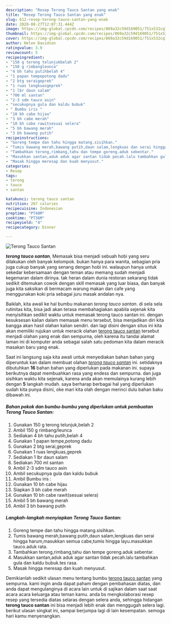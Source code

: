 ```yaml
---
description: "Resep Terong Tauco Santan yang enak"
title: "Resep Terong Tauco Santan yang enak"
slug: 612-resep-terong-tauco-santan-yang-enak
date: 2020-08-27T12:07:31.444Z
image: https://img-global.cpcdn.com/recipes/869a32c59d169051/751x532cq70/terong-tauco-santan-foto-resep-utama.jpg
thumbnail: https://img-global.cpcdn.com/recipes/869a32c59d169051/751x532cq70/terong-tauco-santan-foto-resep-utama.jpg
cover: https://img-global.cpcdn.com/recipes/869a32c59d169051/751x532cq70/terong-tauco-santan-foto-resep-utama.jpg
author: Helen Davidson
ratingvalue: 3.9
reviewcount: 5
recipeingredient:
- "150 g terong telunjukbelah 2"
- "150 g rimbangleunca"
- "4 bh tahu putihbelah 4"
- "1 papan tempepotong dadu"
- "2 btg seraigeprek"
- "1 ruas lengkuasgeprek"
- "1 lbr daun salam"
- "700 ml santan"
- "2-3 sdm tauco asin"
- "secukupnya gula dan kaldu bubuk"
- " Bumbu iris "
- "10 bh cabe hijau"
- "3 bh cabe merah"
- "10 bh cabe rawitsesuai selera"
- "5 bh bawang merah"
- "3 bh bawang putih"
recipeinstructions:
- "Goreng tempe dan tahu hingga matang.sisihkan."
- "Tumis bawang merah,bawang putih,daun salam,lengkuas dan serai hingga harum,masukkan semua cabe,tumis hingga layu.masukkan tauco.aduk rata."
- "Tambahkan terong,rimbang,tahu dan tempe goreng.aduk sebentar."
- "Masukkan santan,aduk aduk agar santan tidak pecah.lalu tambahkan gula dan kaldu bubuk.tes rasa."
- "Masak hingga meresap dan kuah menyusut."
categories:
- Resep
tags:
- terong
- tauco
- santan

katakunci: terong tauco santan 
nutrition: 267 calories
recipecuisine: Indonesian
preptime: "PT40M"
cooktime: "PT36M"
recipeyield: "4"
recipecategory: Dinner

---
```



![Terong Tauco Santan](https://img-global.cpcdn.com/recipes/869a32c59d169051/751x532cq70/terong-tauco-santan-foto-resep-utama.jpg)

<b><i>terong tauco santan</i></b>, Memasak bisa menjadi sebuah hobi yang seru dilakukan oleh banyak kelompok. bukan hanya para wanita, sebagian pria juga cukup banyak yang senang dengan hobi ini. walaupun hanya untuk sekedar kebersamaan dengan teman atau memang sudah menjadi kegemaran dalam dirinya. tak heran dalam dunia restoran sekarang tidak sedikit ditemukan cowok dengan skill memasak yang luar biasa, dan banyak juga kita saksikan di bermacam warung makan dan cafe yang menggunakan koki pria sebagai juru masak andalan nya.

Baiklah, kita awali ke hal bumbu makanan <i>terong tauco santan</i>. di sela sela rutinitas kita, bisa jadi akan terasa membahagiakan apabila sejenak kita menyisihkan sedikit waktu untuk memasak terong tauco santan ini. dengan kesuksesan kalian dalam memasak menu tersebut, bisa menjadikan diri kita bangga akan hasil olahan kalian sendiri. dan lagi disini dengan situs ini kita akan memiliki rujukan untuk meracik olahan <u>terong tauco santan</u> tersebut menjadi olahan yang enak dan sempurna, oleh karena itu tandai alamat laman ini di komputer anda sebagai salah satu pedoman kita dalam meracik masakan baru yang enak.




Saat ini langsung saja kita awali untuk menyediakan bahan bahan yang diperuntuk kan dalam membuat olahan <u><i>terong tauco santan</i></u> ini. setidaknya dibutuhkan <b>16</b> bahan bahan yang diperlukan pada makanan ini. supaya berikutnya dapat membuahkan rasa yang endess dan sempurna. dan juga sisihkan waktu kita sejenak, karena anda akan memulainya kurang lebih dengan <b>5</b> langkah mudah. saya berharap berbagai hal yang diperlukan sudah kita punya disini, oke mari kita olah dengan merinci dulu bahan baku dibawah ini.

<!--inarticleads1-->

##### Bahan pokok dan bumbu-bumbu yang diperlukan untuk pembuatan Terong Tauco Santan:

1. Gunakan 150 g terong telunjuk,belah 2
1. Ambil 150 g rimbang/leunca
1. Sediakan 4 bh tahu putih,belah 4
1. Gunakan 1 papan tempe,potong dadu
1. Gunakan 2 btg serai,geprek
1. Gunakan 1 ruas lengkuas,geprek
1. Sediakan 1 lbr daun salam
1. Sediakan 700 ml santan
1. Ambil 2-3 sdm tauco asin
1. Ambil secukupnya gula dan kaldu bubuk
1. Ambil  Bumbu iris :
1. Gunakan 10 bh cabe hijau
1. Siapkan 3 bh cabe merah
1. Gunakan 10 bh cabe rawit(sesuai selera)
1. Ambil 5 bh bawang merah
1. Ambil 3 bh bawang putih




<!--inarticleads2-->

##### Langkah-langkah menyiapkan Terong Tauco Santan:

1. Goreng tempe dan tahu hingga matang.sisihkan.
1. Tumis bawang merah,bawang putih,daun salam,lengkuas dan serai hingga harum,masukkan semua cabe,tumis hingga layu.masukkan tauco.aduk rata.
1. Tambahkan terong,rimbang,tahu dan tempe goreng.aduk sebentar.
1. Masukkan santan,aduk aduk agar santan tidak pecah.lalu tambahkan gula dan kaldu bubuk.tes rasa.
1. Masak hingga meresap dan kuah menyusut.




Demikianlah sedikit ulasan menu tentang bumbu <u>terong tauco santan</u> yang sempurna. kami ingin anda dapat paham dengan pembahasan diatas, dan anda dapat mengulanginya di acara lain untuk di sajikan dalam saat saat acara acara keluarga atau teman kamu. anda bs mengkolaborasi resep resep yang tersedia diatas selaras dengan selera anda, sehingga hidangan <b>terong tauco santan</b> ini bisa menjadi lebih enak dan menggugah selera lagi. berikut ulasan singkat ini, sampai berjumpa lagi di lain kesempatan. semoga hari kamu menyenangkan.
